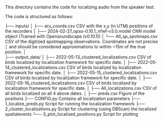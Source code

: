 This directory contains the code for localizing audio from the speaker test.

The code is structured as follows:

├── inputs/
│   ├── aru_coords.csv                              CSV with the x,y (in UTM) positions of the recorders
│   ├── 2024-02-27_opso-0.10.1_nfwf-v3.0.model      CNN model object (Trained with Opensoundscape (v0.10.1))
│   └── All_sp_spotmaps.csv                         CSV of the digitized spotmapping observations. Coordinates are not precise
│                                                     and should be considered approximations to within ~15m of the true position.
│                                                     
├── output_data/
│   ├── 2022-05-13_clustered_localizations.csv  CSV of birds localized by localization framework for specific date.
│   ├── 2022-05-14_clustered_localizations.csv  CSV of birds localized by localization framework for specific date.
│   ├── 2022-05-15_clustered_localizations.csv  CSV of birds localized by localization framework for specific date.
│   ├── 2022-05-16_clustered_localizations.csv  CSV of birds localized by localization framework for specific date.
│   ├── All_localizations.csv                   CSV of all birds localized on all 4 above dates.
│   ├── preds.csv                               Figure of the positions
├── CONFIG.py                       Contains all localization parameters 
├── 1_localize_preds.py             Script for running the localization framework
├── 2_cluster_localizations.py      Script for clustering (using DBScan) the localized spatialevents
└── 3_plot_localized_positions.py   Script for plotting 


